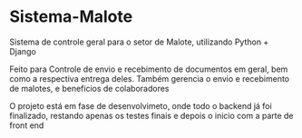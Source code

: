 # Sistema-Malote
Sistema de controle geral para o setor de Malote, utilizando Python + Django

Feito para Controle de envio e recebimento de documentos em geral, bem como a respectiva entrega deles. Também gerencia o envio e recebimento de malotes, e beneficios de colaboradores

O projeto está em fase de desenvolvimeto, onde todo o backend já foi finalizado, restando apenas os testes finais e depois o inicio com a parte de front end
